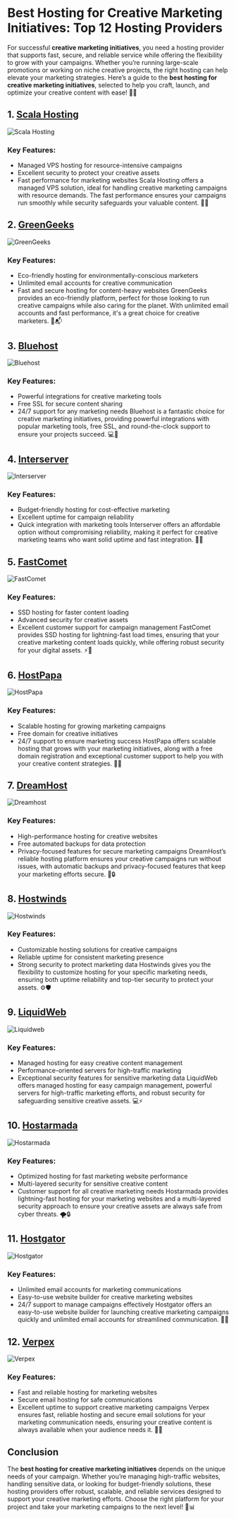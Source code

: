 # Best Hosting for Creative Marketing Initiatives: Top 12 Hosting Providers

For successful **creative marketing initiatives**, you need a hosting provider that supports fast, secure, and reliable service while offering the flexibility to grow with your campaigns. Whether you’re running large-scale promotions or working on niche creative projects, the right hosting can help elevate your marketing strategies. Here’s a guide to the **best hosting for creative marketing initiatives**, selected to help you craft, launch, and optimize your creative content with ease! 🌟🎨

## 1. [Scala Hosting](https://snipitx.com/scala-jy)
![Scala Hosting](https://i.imgur.com/uJ5JIK3.png "Scala Web Hosting")
### Key Features:
- Managed VPS hosting for resource-intensive campaigns
- Excellent security to protect your creative assets
- Fast performance for marketing websites
Scala Hosting offers a managed VPS solution, ideal for handling creative marketing campaigns with resource demands. The fast performance ensures your campaigns run smoothly while security safeguards your valuable content. 🚀🔐

## 2. [GreenGeeks](https://snipitx.com/greengeeks-jy)
![GreenGeeks](https://i.imgur.com/eEwuntu.jpg "GreenGeeks Hosting")
### Key Features:
- Eco-friendly hosting for environmentally-conscious marketers
- Unlimited email accounts for creative communication
- Fast and secure hosting for content-heavy websites
GreenGeeks provides an eco-friendly platform, perfect for those looking to run creative campaigns while also caring for the planet. With unlimited email accounts and fast performance, it's a great choice for creative marketers. 🌿📬

## 3. [Bluehost](https://snipitx.com/bluehost-jy)
![Bluehost](https://i.imgur.com/PasFF9E.jpeg "Bluehost Hosting")
### Key Features:
- Powerful integrations for creative marketing tools
- Free SSL for secure content sharing
- 24/7 support for any marketing needs
Bluehost is a fantastic choice for creative marketing initiatives, providing powerful integrations with popular marketing tools, free SSL, and round-the-clock support to ensure your projects succeed. 💻🔐

## 4. [Interserver](https://snipitx.com/interserver-jy)
![Interserver](https://i.imgur.com/OM5dOEW.jpeg "Interserver Hosting")
### Key Features:
- Budget-friendly hosting for cost-effective marketing
- Excellent uptime for campaign reliability
- Quick integration with marketing tools
Interserver offers an affordable option without compromising reliability, making it perfect for creative marketing teams who want solid uptime and fast integration. 💸🔧

## 5. [FastComet](https://snipitx.com/fastcomet-jy)
![FastComet](https://i.imgur.com/7qgXuWp.png "FastComet Hosting")
### Key Features:
- SSD hosting for faster content loading
- Advanced security for creative assets
- Excellent customer support for campaign management
FastComet provides SSD hosting for lightning-fast load times, ensuring that your creative marketing content loads quickly, while offering robust security for your digital assets. ⚡🔐

## 6. [HostPapa](https://snipitx.com/hostpapa-jy)
![HostPapa](https://i.imgur.com/ouDTkvl.jpeg "HostPapa Hosting")
### Key Features:
- Scalable hosting for growing marketing campaigns
- Free domain for creative initiatives
- 24/7 support to ensure marketing success
HostPapa offers scalable hosting that grows with your marketing initiatives, along with a free domain registration and exceptional customer support to help you with your creative content strategies. 🌱💬

## 7. [DreamHost](https://snipitx.com/dreamhost-jy)
![Dreamhost](https://i.imgur.com/rXIg8ip.jpeg "Dreamhost Hosting")
### Key Features:
- High-performance hosting for creative websites
- Free automated backups for data protection
- Privacy-focused features for secure marketing campaigns
DreamHost’s reliable hosting platform ensures your creative campaigns run without issues, with automatic backups and privacy-focused features that keep your marketing efforts secure. 💾🔒

## 8. [Hostwinds](https://snipitx.com/hostwinds-jy)
![Hostwinds](https://i.imgur.com/53aSNXx.jpeg "Hostwinds Hosting")
### Key Features:
- Customizable hosting solutions for creative campaigns
- Reliable uptime for consistent marketing presence
- Strong security to protect marketing data
Hostwinds gives you the flexibility to customize hosting for your specific marketing needs, ensuring both uptime reliability and top-tier security to protect your assets. ⚙️🛡️

## 9. [LiquidWeb](https://snipitx.com/liquidweb-jy)
![Liquidweb](https://i.imgur.com/4IvT9SC.jpeg "Liquidweb Hosting")
### Key Features:
- Managed hosting for easy creative content management
- Performance-oriented servers for high-traffic marketing
- Exceptional security features for sensitive marketing data
LiquidWeb offers managed hosting for easy campaign management, powerful servers for high-traffic marketing efforts, and robust security for safeguarding sensitive creative assets. 💻⚡

## 10. [Hostarmada](https://snipitx.com/hostarmada-jy)
![Hostarmada](https://i.imgur.com/KFbdf3o.jpeg "Hostarmada Hosting")
### Key Features:
- Optimized hosting for fast marketing website performance
- Multi-layered security for sensitive creative content
- Customer support for all creative marketing needs
Hostarmada provides lightning-fast hosting for your marketing websites and a multi-layered security approach to ensure your creative assets are always safe from cyber threats. 🌪️🔒

## 11. [Hostgator](https://snipitx.com/hostgator-jy)
![Hostgator](https://i.imgur.com/BcVkH57.jpeg "Hostgator Hosting")
### Key Features:
- Unlimited email accounts for marketing communications
- Easy-to-use website builder for creative marketing websites
- 24/7 support to manage campaigns effectively
Hostgator offers an easy-to-use website builder for launching creative marketing campaigns quickly and unlimited email accounts for streamlined communication. 📧🌐

## 12. [Verpex](https://snipitx.com/verpex-jy)
![Verpex](https://i.imgur.com/6x5LhiS.jpeg "Verpex Hosting")
### Key Features:
- Fast and reliable hosting for marketing websites
- Secure email hosting for safe communications
- Excellent uptime to support creative marketing campaigns
Verpex ensures fast, reliable hosting and secure email solutions for your marketing communication needs, ensuring your creative content is always available when your audience needs it. 💨📩

## Conclusion
The **best hosting for creative marketing initiatives** depends on the unique needs of your campaign. Whether you’re managing high-traffic websites, handling sensitive data, or looking for budget-friendly solutions, these hosting providers offer robust, scalable, and reliable services designed to support your creative marketing efforts. Choose the right platform for your project and take your marketing campaigns to the next level! 🌟📊
